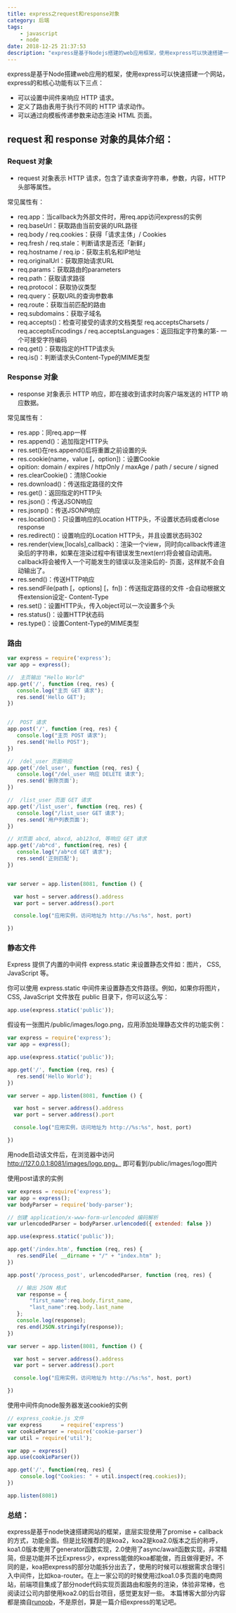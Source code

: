 ```yaml
---
title: express之request和response对象
category: 后端
tags:
	- javascript
	- node
date: 2018-12-25 21:37:53
description: "express是基于Nodejs搭建的web应用框架，使用express可以快速搭建一个网站。"
---
```


express是基于Node搭建web应用的框架，使用express可以快速搭建一个网站，express的和核心功能有以下三点：
- 可以设置中间件来响应 HTTP 请求。
- 定义了路由表用于执行不同的 HTTP 请求动作。
- 可以通过向模板传递参数来动态渲染 HTML 页面。

<!-- more -->

## request 和 response 对象的具体介绍：

### Request 对象

- request 对象表示 HTTP 请求，包含了请求查询字符串，参数，内容，HTTP 头部等属性。

常见属性有：
- req.app：当callback为外部文件时，用req.app访问express的实例
- req.baseUrl：获取路由当前安装的URL路径
- req.body / req.cookies：获得「请求主体」/ Cookies
- req.fresh / req.stale：判断请求是否还「新鲜」
- req.hostname / req.ip：获取主机名和IP地址
- req.originalUrl：获取原始请求URL
- req.params：获取路由的parameters
- req.path：获取请求路径
- req.protocol：获取协议类型
- req.query：获取URL的查询参数串
- req.route：获取当前匹配的路由
- req.subdomains：获取子域名
- req.accepts()：检查可接受的请求的文档类型
req.acceptsCharsets / req.acceptsEncodings / req.acceptsLanguages：返回指定字符集的第- 一个可接受字符编码
- req.get()：获取指定的HTTP请求头
- req.is()：判断请求头Content-Type的MIME类型

### Response 对象
- response 对象表示 HTTP 响应，即在接收到请求时向客户端发送的 HTTP 响应数据。

常见属性有：
- res.app：同req.app一样
- res.append()：追加指定HTTP头
- res.set()在res.append()后将重置之前设置的头
- res.cookie(name，value [，option])：设置Cookie
- opition: domain / expires / httpOnly / maxAge / path / secure / signed
- res.clearCookie()：清除Cookie
- res.download()：传送指定路径的文件
- res.get()：返回指定的HTTP头
- res.json()：传送JSON响应
- res.jsonp()：传送JSONP响应
- res.location()：只设置响应的Location HTTP头，不设置状态码或者close response
- res.redirect()：设置响应的Location HTTP头，并且设置状态码302
- res.render(view,[locals],callback)：渲染一个view，同时向callback传递渲染后的字符串，如果在渲染过程中有错误发生next(err)将会被自动调用。callback将会被传入一个可能发生的错误以及渲染后的- 页面，这样就不会自动输出了。
- res.send()：传送HTTP响应
- res.sendFile(path [，options] [，fn])：传送指定路径的文件 -会自动根据文件extension设定- Content-Type
- res.set()：设置HTTP头，传入object可以一次设置多个头
- res.status()：设置HTTP状态码
- res.type()：设置Content-Type的MIME类型

### 路由
```js
var express = require('express');
var app = express();

//  主页输出 "Hello World"
app.get('/', function (req, res) {
   console.log("主页 GET 请求");
   res.send('Hello GET');
})


//  POST 请求
app.post('/', function (req, res) {
   console.log("主页 POST 请求");
   res.send('Hello POST');
})

//  /del_user 页面响应
app.get('/del_user', function (req, res) {
   console.log("/del_user 响应 DELETE 请求");
   res.send('删除页面');
})

//  /list_user 页面 GET 请求
app.get('/list_user', function (req, res) {
   console.log("/list_user GET 请求");
   res.send('用户列表页面');
})

// 对页面 abcd, abxcd, ab123cd, 等响应 GET 请求
app.get('/ab*cd', function(req, res) {
   console.log("/ab*cd GET 请求");
   res.send('正则匹配');
})


var server = app.listen(8081, function () {

  var host = server.address().address
  var port = server.address().port

  console.log("应用实例，访问地址为 http://%s:%s", host, port)

})
```

### 静态文件
Express 提供了内置的中间件 express.static 来设置静态文件如：图片， CSS, JavaScript 等。

你可以使用 express.static 中间件来设置静态文件路径。例如，如果你将图片， CSS, JavaScript 文件放在 public 目录下，你可以这么写：
```js
app.use(express.static('public'));
```
假设有一张图片/public/images/logo.png，应用添加处理静态文件的功能实例：
```js
var express = require('express');
var app = express();

app.use(express.static('public'));

app.get('/', function (req, res) {
   res.send('Hello World');
})

var server = app.listen(8081, function () {

  var host = server.address().address
  var port = server.address().port

  console.log("应用实例，访问地址为 http://%s:%s", host, port)

})
```
用node启动该文件后，在浏览器中访问 http://127.0.0.1:8081/images/logo.png， 即可看到/public/images/logo图片

使用post请求的实例
```js
var express = require('express');
var app = express();
var bodyParser = require('body-parser');

// 创建 application/x-www-form-urlencoded 编码解析
var urlencodedParser = bodyParser.urlencoded({ extended: false })

app.use(express.static('public'));

app.get('/index.htm', function (req, res) {
   res.sendFile( __dirname + "/" + "index.htm" );
})

app.post('/process_post', urlencodedParser, function (req, res) {

   // 输出 JSON 格式
   var response = {
       "first_name":req.body.first_name,
       "last_name":req.body.last_name
   };
   console.log(response);
   res.end(JSON.stringify(response));
})

var server = app.listen(8081, function () {

  var host = server.address().address
  var port = server.address().port

  console.log("应用实例，访问地址为 http://%s:%s", host, port)

})
```
使用中间件向node服务器发送cookie的实例
```js
// express_cookie.js 文件
var express      = require('express')
var cookieParser = require('cookie-parser')
var util = require('util');

var app = express()
app.use(cookieParser())

app.get('/', function(req, res) {
    console.log("Cookies: " + util.inspect(req.cookies));
})

app.listen(8081)
```
### 总结：
express是基于node快速搭建网站的框架，底层实现使用了promise + callback的方式，功能全面。但是比较推荐的是koa2，koa2是koa2.0版本之后的称呼，koa1.0版本使用了generator函数实现，2.0使用了async/await函数实现，非常精简，但是功能并不比Express少，express能做的koa都能做，而且做得更好。不同的是，koa把express的部分功能拆分出去了，使用的时候可以根据需求合理引入中间件，比如koa-router。在上一家公司的时候使用过koa1.0多页面的电商网站，前端项目集成了部分node代码实现页面路由和服务的渲染，体验非常棒，也阅读过公司内部使用koa2.0的后台项目，感觉更友好一些。
本篇博客大部分内容都是摘自[runoob](http://www.runoob.com/nodejs/nodejs-express-framework.html)，不是原创，算是一篇介绍express的笔记吧。
